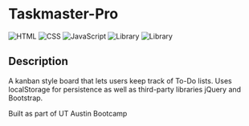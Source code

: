 # Taskmaster-Pro

![HTML](https://img.shields.io/badge/language-HTML-orange)
![CSS](https://img.shields.io/badge/language-CSS-blue)
![JavaScript](https://img.shields.io/badge/language-JavaScript-yellow)
![Library](https://img.shields.io/badge/library-jQuery-blueviolet)
![Library](https://img.shields.io/badge/library-Bootstrap-blueviolet)

## Description
A kanban style board that lets users keep track of To-Do lists. Uses localStorage for persistence as well as third-party libraries jQuery and Bootstrap.

Built as part of UT Austin Bootcamp
